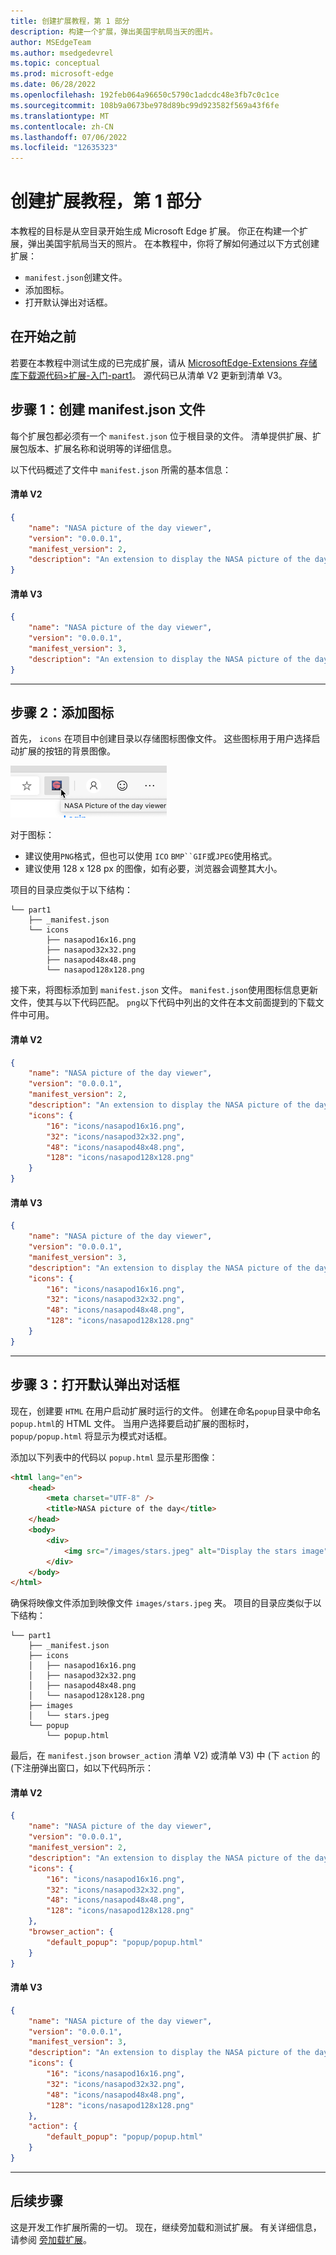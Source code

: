 ```yaml
---
title: 创建扩展教程，第 1 部分
description: 构建一个扩展，弹出美国宇航局当天的图片。
author: MSEdgeTeam
ms.author: msedgedevrel
ms.topic: conceptual
ms.prod: microsoft-edge
ms.date: 06/28/2022
ms.openlocfilehash: 192feb064a96650c5790c1adcdc48e3fb7c0c1ce
ms.sourcegitcommit: 108b9a0673be978d89bc99d923582f569a43f6fe
ms.translationtype: MT
ms.contentlocale: zh-CN
ms.lasthandoff: 07/06/2022
ms.locfileid: "12635323"
---
```

# <a name="create-an-extension-tutorial-part-1"></a>创建扩展教程，第 1 部分

本教程的目标是从空目录开始生成 Microsoft Edge 扩展。  你正在构建一个扩展，弹出美国宇航局当天的照片。  在本教程中，你将了解如何通过以下方式创建扩展：

*   `manifest.json`创建文件。
*   添加图标。
*   打开默认弹出对话框。


<!-- ====================================================================== -->
## <a name="before-you-begin"></a>在开始之前

若要在本教程中测试生成的已完成扩展，请从 [MicrosoftEdge-Extensions 存储库下载源代码>扩展-入门-part1](https://github.com/microsoft/MicrosoftEdge-Extensions/tree/main/Extension%20samples/extension-getting-started-part1/part1)。 源代码已从清单 V2 更新到清单 V3。


<!-- ====================================================================== -->
## <a name="step-1-create-a-manifestjson-file"></a>步骤 1：创建 manifest.json 文件

每个扩展包都必须有一个 `manifest.json` 位于根目录的文件。  清单提供扩展、扩展包版本、扩展名称和说明等的详细信息。

以下代码概述了文件中 `manifest.json` 所需的基本信息：

#### [<a name="manifest-v2"></a>清单 V2](#tab/v2)

```json
{
    "name": "NASA picture of the day viewer",
    "version": "0.0.0.1",
    "manifest_version": 2,
    "description": "An extension to display the NASA picture of the day."
}
```

#### [<a name="manifest-v3"></a>清单 V3](#tab/v3)

```json
{
    "name": "NASA picture of the day viewer",
    "version": "0.0.0.1",
    "manifest_version": 3,
    "description": "An extension to display the NASA picture of the day."
}
```

---


<!-- ====================================================================== -->
## <a name="step-2-add-icons"></a>步骤 2：添加图标

首先， `icons` 在项目中创建目录以存储图标图像文件。  这些图标用于用户选择启动扩展的按钮的背景图像。

![用于打开扩展的工具栏上的图标。](./media/part1-badge1.png)

对于图标：
*  建议使用`PNG`格式，但也可以使用 `ICO` `BMP``GIF`或`JPEG`使用格式。
*  建议使用 128 x 128 px 的图像，如有必要，浏览器会调整其大小。

项目的目录应类似于以下结构：

```shell
└── part1
    ├── _manifest.json
    └── icons
        ├── nasapod16x16.png
        ├── nasapod32x32.png
        ├── nasapod48x48.png
        └── nasapod128x128.png
```

接下来，将图标添加到 `manifest.json` 文件。 `manifest.json`使用图标信息更新文件，使其与以下代码匹配。 `png`以下代码中列出的文件在本文前面提到的下载文件中可用。

#### [<a name="manifest-v2"></a>清单 V2](#tab/v2)

```json
{
    "name": "NASA picture of the day viewer",
    "version": "0.0.0.1",
    "manifest_version": 2,
    "description": "An extension to display the NASA picture of the day.",
    "icons": {
        "16": "icons/nasapod16x16.png",
        "32": "icons/nasapod32x32.png",
        "48": "icons/nasapod48x48.png",
        "128": "icons/nasapod128x128.png"
    }
}
```

#### [<a name="manifest-v3"></a>清单 V3](#tab/v3)

```json
{
    "name": "NASA picture of the day viewer",
    "version": "0.0.0.1",
    "manifest_version": 3,
    "description": "An extension to display the NASA picture of the day.",
    "icons": {
        "16": "icons/nasapod16x16.png",
        "32": "icons/nasapod32x32.png",
        "48": "icons/nasapod48x48.png",
        "128": "icons/nasapod128x128.png"
    }
}
```

---


<!-- ====================================================================== -->
## <a name="step-3-open-a-default-pop-up-dialog"></a>步骤 3：打开默认弹出对话框

现在，创建要 `HTML` 在用户启动扩展时运行的文件。  创建在命名`popup`目录中命名`popup.html`的 HTML 文件。  当用户选择要启动扩展的图标时， `popup/popup.html` 将显示为模式对话框。

添加以下列表中的代码以 `popup.html` 显示星形图像：

```html
<html lang="en">
    <head>
        <meta charset="UTF-8" />
        <title>NASA picture of the day</title>
    </head>
    <body>
        <div>
            <img src="/images/stars.jpeg" alt="Display the stars image" />
        </div>
    </body>
</html>
```

确保将映像文件添加到映像文件 `images/stars.jpeg` 夹。  项目的目录应类似于以下结构：

```shell
└── part1
    ├── _manifest.json
    ├── icons
    │   ├── nasapod16x16.png
    │   ├── nasapod32x32.png
    │   ├── nasapod48x48.png
    │   └── nasapod128x128.png
    ├── images
    │   └── stars.jpeg
    └── popup
        └── popup.html
```

最后，在 `manifest.json` `browser_action` 清单 V2) 或清单 V3) 中 (下 `action` 的 (下注册弹出窗口，如以下代码所示：

#### [<a name="manifest-v2"></a>清单 V2](#tab/v2)

```json
{
    "name": "NASA picture of the day viewer",
    "version": "0.0.0.1",
    "manifest_version": 2,
    "description": "An extension to display the NASA picture of the day.",
    "icons": {
        "16": "icons/nasapod16x16.png",
        "32": "icons/nasapod32x32.png",
        "48": "icons/nasapod48x48.png",
        "128": "icons/nasapod128x128.png"
    },
    "browser_action": {
        "default_popup": "popup/popup.html"
    }
}
```

#### [<a name="manifest-v3"></a>清单 V3](#tab/v3)

```json
{
    "name": "NASA picture of the day viewer",
    "version": "0.0.0.1",
    "manifest_version": 3,
    "description": "An extension to display the NASA picture of the day.",
    "icons": {
        "16": "icons/nasapod16x16.png",
        "32": "icons/nasapod32x32.png",
        "48": "icons/nasapod48x48.png",
        "128": "icons/nasapod128x128.png"
    },
    "action": {
        "default_popup": "popup/popup.html"
    }
}
```

---


<!-- ====================================================================== -->
## <a name="next-steps"></a>后续步骤

这是开发工作扩展所需的一切。  现在，继续旁加载和测试扩展。  有关详细信息，请参阅 [旁加载扩展](extension-sideloading.md)。

